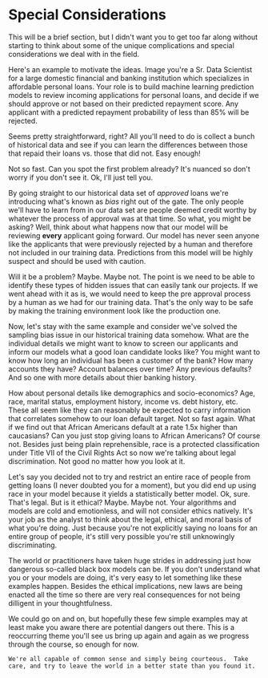 # Special Considerations

This will be a brief section, but I didn't want you to get too far along without starting to think about some of the unique complications and special considerations we deal with in the field.

Here's an example to motivate the ideas.  Image you're a Sr. Data Scientist for a large domestic financial and banking institution which specializes in affordable personal loans.  Your role is to build machine learning prediction models to review incoming applications for personal loans, and decide if we should approve or not based on their predicted repayment score.  Any applicant with a predicted repayment probability of less than 85% will be rejected.

Seems pretty straightforward, right?  All you'll need to do is collect a bunch of historical data and see if you can learn the differences between those that repaid their loans vs. those that did not.  Easy enough!

Not so fast.  Can you spot the first problem already?  It's nuanced so don't worry if you don't see it.  Ok, I'll just tell you.

By going straight to our historical data set of _approved_ loans we're introducing what's known as _bias_ right out of the gate.  The only people we'll have to learn from in our data set are people deemed credit worthy by whatever the process of approval was at that time.  So what, you might be asking?  Well, think about what happens now that our model will be reviewing **every** applicant going forward.  Our model has never seen anyone like the applicants that were previously rejected by a human and therefore not included in our training data.  Predictions from this model will be highly suspect and should be used with caution.

Will it be a problem?  Maybe.  Maybe not.  The point is we need to be able to identify these types of hidden issues that can easily tank our projects.  If we went ahead with it as is, we would need to keep the pre approval process by a human as we had for our training data.  That's the only way to be safe by making the training environment look like the production one.

Now, let's stay with the same example and consider we've solved the sampling bias issue in our historical training data somehow.  What are the individual details we might want to know to screen our applicants and inform our models what a good loan candidate looks like?  You might want to know how long an individual has been a customer of the bank?  How many accounts they have?  Account balances over time?  Any previous defaults?  And so one with more details about thier banking history.

How about personal details like demographics and socio-economics?  Age, race, marital status, employment history, income vs. debt history, etc.  These all seem like they can reasonably be expected to carry information that correlates somehow to our loan default target.  Not so fast again.  What if we find out that African Americans default at a rate 1.5x higher than caucasians?  Can you just stop giving loans to African Americans?  Of course not.  Besides just being plain reprehensible, race is a protected classification under Title VII of the Civil Rights Act so now we're talking about legal discrimination.  Not good no matter how you look at it.

Let's say you decided not to try and restrict an entire race of people from getting loans (I never doubted you for a moment), but you did end up using race in your model because it yields a statistically better model.  Ok, sure.  That's legal.  But is it ethical?  Maybe.  Maybe not.  Your algorithms and models are cold and emotionless, and will not consider ethics natively.  It's your job as the analyst to think about the legal, ethical, and moral basis of what you're doing.  Just because you're not explicitly saying no loans for an entire group of people, it's still very possible you're still unknowingly discriminating.

The world or practitioners have taken huge strides in addressing just how dangerous so-called black box models can be.  If you don't understand what you or your models are doing, it's very easy to let something like these examples happen.  Besides the ethical implications, new laws are being enacted all the time so there are very real consequences for not being dilligent in your thoughtfulness.

We could go on and on, but hopefully these few simple examples may at least make you aware there are potential dangers out there.  This is a reoccurring theme you'll see us bring up again and again as we progress through the course, so enough for now.

```{tip}
We're all capable of common sense and simply being courteous.  Take care, and try to leave the world in a better state than you found it.
```